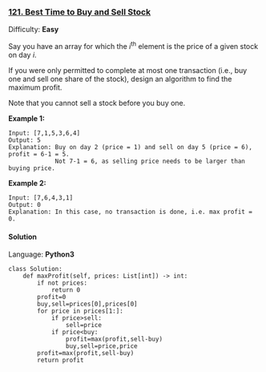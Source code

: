 ### [121\. Best Time to Buy and Sell Stock](https://leetcode.com/problems/best-time-to-buy-and-sell-stock/)

Difficulty: **Easy**


Say you have an array for which the _i_<sup>th</sup> element is the price of a given stock on day _i_.

If you were only permitted to complete at most one transaction (i.e., buy one and sell one share of the stock), design an algorithm to find the maximum profit.

Note that you cannot sell a stock before you buy one.

**Example 1:**

```
Input: [7,1,5,3,6,4]
Output: 5
Explanation: Buy on day 2 (price = 1) and sell on day 5 (price = 6), profit = 6-1 = 5.
             Not 7-1 = 6, as selling price needs to be larger than buying price.
```

**Example 2:**

```
Input: [7,6,4,3,1]
Output: 0
Explanation: In this case, no transaction is done, i.e. max profit = 0.
```


#### Solution

Language: **Python3**

```python3
class Solution:
    def maxProfit(self, prices: List[int]) -> int:
        if not prices:
            return 0
        profit=0
        buy,sell=prices[0],prices[0]
        for price in prices[1:]:
            if price>sell:
                sell=price
            if price<buy:
                profit=max(profit,sell-buy)
                buy,sell=price,price
        profit=max(profit,sell-buy)
        return profit
            
```
